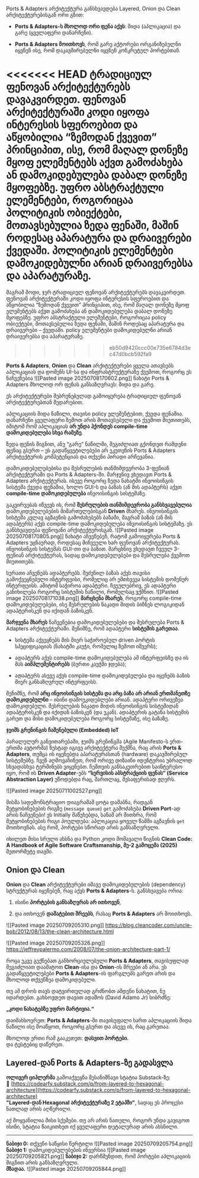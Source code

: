 Ports & Adapters არქიტექტურა განსხვავდება Layered, Onion და Clean არქიტექტურებისგან ორი გზით:

- **Ports & Adapters-ს მხოლოდ ორი ფენა აქვს**: შიდა (აპლიკაცია) და გარე (ყველაფერი დანარჩენი).
    
- **Ports & Adapters მოითხოვს**, რომ გარე აქტორები ორგანიზებულნი იყვნენ ისე, რომ დაკავშირებულნი იყვნენ კონკრეტულ პორტებთან.
    

<<<<<<< HEAD
ტრადიციულ ფენოვან არქიტექტურებს დავაკვირდეთ. ფენოვან არქიტექტურაში კოდი იყოფა ინტერესის სფეროებით და აწყობილია “ზემოდან ქვევით” პრინციპით, ისე, რომ მაღალ დონეზე მყოფ ელემენტებს აქვთ გამოძახება ან დამოკიდებულება დაბალ დონეზე მყოფებზე. უფრო აბსტრაქტული ელემენტები, როგორიცაა პოლიტიკის ობიექტები, მოთავსებულია ზედა ფენაში, მაშინ როდესაც აპარატურა და დრაივერები ქვედაში. პოლიტიკის ელემენტები დამოკიდებულნი არიან დრაივერებსა და აპარატურაზე.
=======
მაგრამ მოდი, ჯერ ტრადიციულ ფენოვან არქიტექტურებს დავაკვირდეთ. ფენოვან არქიტექტურაში კოდი იყოფა ინტერესის სფეროებით და აწყობილია “ზემოდან ქვევით” პრინციპით, ისე, რომ მაღალ დონეზე მყოფ ელემენტებს აქვთ გამოძახება ან დამოკიდებულება დაბალ დონეზე მყოფებზე. უფრო აბსტრაქტული ელემენტები, როგორიცაა policy ობიექტები, მოთავსებულია ზედა ფენაში, მაშინ როდესაც აპარატურა და დრაივერები – ქვედაში. policy ელემენტები დამოკიდებულნი არიან დრაივერებსა და აპარატურაზე.
>>>>>>> eb50d9420ccc00e735e6784d3ec47d0bcb592fa9

**Ports & Adapters**, **Onion** და **Clean** არქიტექტურები ყველა ათავსებს აპლიკაციას და დომენს UI-სა და ინფრასტრუქტურაზე ქვემოთ, როგორც ეს ნაჩვენებია ![[Pasted image 20250708170602.png]]
ნახატი Ports & Adapters მხოლოდ ორ ფენას განსაზღვრავს: შიდა და გარე.


ეს არქიტექტურები შებრუნებულად გამოიყურება ტრადიციულ ფენოვან არქიტექტურებთან შედარებით.


აპლიკაციის შიდა ნაწილი, თავისი policy ელემენტებით, ქვედა ფენაშია. დანარჩენი ყველაფერი ზემოთ არის მოთავსებული და ქვემოთ მიუთითებს, იმიტომ რომ აპლიკაციას **არ უნდა ჰქონდეს compile-time დამოკიდებულება სხვა რამეზე**.

ზედა ფენის შიგნით, ანუ “გარე” ნაწილში, შეგიძლიათ გქონდეთ რამდენი ფენაც გსურთ – ეს გადაწყვეტილებები არ ეკუთვნის Ports & Adapters არქიტექტურის კომპეტენციას და თქვენი პირადი არჩევანია.

დამოკიდებულებებისა და შესრულების თანმიმდევრობა 3-ფენიან არქიტექტურაში და Ports & Adapters-ში.
მარჯვნივ ვხედავთ Ports & Adapters არქიტექტურას. ისევე როგორც ზედა ნახატში ინვოისინგის სისტემა ქვედა ფენაშია, ხოლო GUI-ს და ბაზას (ან მის ადაპტერს) აქვთ **compile-time დამოკიდებულება** ინვოისინგის სისტემაზე.

გაკვირვებას იწვევს ის, რომ **შესრულების თანმიმდევრობა განსხვავებულია** დამოკიდებულებების მიმართულებისგან **Driven** მხარეს. ინვოისინგის სისტემა კვლავ აგზავნის გამოძახებებს ბაზაში, მაგრამ ბაზას (ან მის ადაპტერს) აქვს compile-time დამოკიდებულება ინვოისინგის სისტემაზე. ეს განსხვავდება ფენოვანი არქიტექტურისგან.
![[Pasted image 20250708170805.png]]
ნახატი აჩვენებენ, რატომ გამოიყურება Ports & Adapters უცნაურად, როდესაც მიჩვეული ხარ ფენოვან არქიტექტურას.
ინვოისინგის სისტემას GUI-თი და ბაზით. მარცხნივ ვხედავთ ჩვეულ 3-ფენიან არქიტექტურას, სადაც დამოკიდებულებები და შესრულება ქვემოთ მიუთითებს.



სურათი აჩვენებს ადაპტერებს. შეძენილ ბაზას აქვს თავისი გამოქვეყნებული ინტერფეისი, რომელიც არ ემთხვევა სისტემის დომენურ ინტერფეისს. ამიტომ საჭიროა ადაპტერი. ჩვეულებრივ, ეს ადაპტერი განიხილება როგორც სისტემის ნაწილი, რომელსაც ვქმნით.
![[Pasted image 20250708171038.png]]
**მარცხენა მხარეს**, როგორც compile-time დამოკიდებულებები, ისე შესრულების ნაკადი მიდის ბიზნეს ლოგიკიდან ადაპტერისკენ და იქიდან ბაზისკენ.

**მარჯვენა მხარეს** ნაჩვენებია დამოკიდებულებები და შესრულება Ports & Adapters არქიტექტურაში. შენიშნე, რომ ადაპტერი **სისტემის გარეთაა**.

- სისტემა აქვეყნებს მის მიერ საჭიროებულ driven პორტის სპეციფიკაციას (ნახატში კაუჭი, რომელიც ზემოთ იშვერს);
    
- ადაპტერს აქვს compile-time დამოკიდებულება ამ ინტერფეისზე და ის მას **აიმპლემენტირებს** (ბურთი კაუჭში ჯდება);
    
- ადაპტერს ასევე აქვს compile-time დამოკიდებულება და იყენებს ბაზის მიერ განსაზღვრულ ინტერფეისს.
    

შენიშნე, რომ **არც ინვოისინგის სისტემა და არც ბაზა არ არიან ერთმანეთზე დამოკიდებულნი** – ისინი დამოუკიდებლები არიან. ადაპტერი ორივეზეა დამოკიდებული. შესრულების ნაკადი მიდის ინვოისინგის სისტემიდან ადაპტერისკენ და იქიდან ბაზისკენ (და უკან).
ადაპტერის გატანა სისტემის გარეთ და მისი დამოკიდებულება როგორც სისტემაზე, ისე ბაზაზე.


**ჯეიმს გრენინგის ჩაშენებული (Embedded) IoT**

პარალელურ განვითარებაში, ჯეიმს გრენინგმა (Agile Manifesto-ს ერთ-ერთმა ავტორმა) ზუსტად იგივე არქიტექტურა შექმნა, რაც არის **Ports & Adapters**, თუმცა ის იყენებდა აპარატურასთან (hardware) დაკავშირებულ სისტემებზე. ჩვენ აღმოვაჩინეთ, რომ ორივე დიზაინი იდენტურია უბრალოდ სხვადასხვა ტერმინებს ვიყენებთ. ჩემთვის განსაკუთრებით საინტერესო იყო, რომ ის **Driven Adapter**-ებს **“სერვისის აბსტრაქციის ფენას” (Service Abstraction Layer)** უწოდებდა  რაც, მართლაც, შესაფერისად ჟღერს.

![[Pasted image 20250711002527.png]]

მისმა სადემონსტრაციო დიაგრამამ ცოტა დამაბნა, რადგან შეტყობინებების რიგზე (`message queue`) `get` გამოძახება **Driven Port**-ად არის ნაჩვენები! ეს Initially მაწუხებდა, სანამ არ მითხრა, რომ შეტყობინებების რიგი პოულდება: აპლიკაცია ყოველ წამში აგზავნის `get` მოთხოვნას. ასე რომ, პორტები სწორად არის განსაზღვრული.

იხილეთ მისი სრული ახსნა და Python კოდი მომავალი წიგნის **Clean Code: A Handbook of Agile Software Craftsmanship, მე-2 გამოცემა (2025)** მეთორმეტე თავში.




## **Onion და Clean**

**Onion** და **Clean** არქიტექტურები იმავე დამოკიდებულების (dependency) სტრუქტურას იყენებენ, რაც აქვს **Ports & Adapters**-ს. განსხვავება ორია:

1. ისინი **პორტების განსაზღვრას არ ითხოვენ**,
    
2. და ითხოვენ **დამატებით შრეებს**, რასაც **Ports & Adapters** არ მოითხოვს.
    

![[Pasted image 20250709205310.png]]
https://blog.cleancoder.com/uncle-bob/2012/08/13/the-clean-architecture.html


![[Pasted image 20250709205326.png]]
https://jeffreypalermo.com/2008/07/the-onion-architecture-part-1/



როცა უკვე გექნებათ განხორციელებული **Ports & Adapters**, თავისუფლად შეგიძლიათ დაამატოთ **Clean**-ისა და **Onion**-ის შრეები  ან არა. ეს გადაწყვეტილებები **Ports & Adapters**-ის ფარგლებს გარეთ არის და მხოლოდ თქვენზეა დამოკიდებული.

თუ ამ დროს თავს დატვირთულად გრძნობთ ამდენი ნახატით, ნუ იდარდებთ. გახსოვდეთ დავით ადამოს (David Adamo Jr) სიბრძნე:  

**„კოდი ნახატებზე უფრო მარტივია.“**

დაიმახსოვრეთ: **Ports & Adapters**-ში თავისუფალი ხართ აპლიკაციის შიდა ნაწილი ისე მოაწყოთ, როგორც გსურთ  და ასევე ის, რაც გარეთაა.

მხოლოდ ერთი რამ გააკეთეთ: **დასვით პორტები.**  
და ტესტებიც დაწერეთ.



## **Layered-დან Ports & Adapters-ზე გადასვლა**  

**ოლივერ ციჰლერმა** გამოაქვეყნა შესანიშნავი სტატია Substack-ზე:  
🔗 [https://codearfy.substack.com/p/from-layered-to-hexagonal-architecture](https://codearfy.substack.com/p/from-layered-to-hexagonal-architecture)  
**"Layered-დან Hexagonal არქიტექტურაზე 2 ეტაპში"**, სადაც ეს პროცესი ნათლად არის აღწერილი.

აქ მოყვანილია მისი სქემები. თუ არ არის ნათელი, როგორ უნდა გავიგოთ ისინი, სტატია წაიკითხეთ იქ ყველაფერი დეტალურად არის ახსნილი.

---

**ნაბიჯი 0:** თქვენი საწყისი წერტილი
![[Pasted image 20250709205754.png]]
**ნაბიჯი 1:** დამოკიდებულებების ინვერსია
![[Pasted image 20250709205821.png]]
**ნაბიჯი 2:** დარწმუნდით, რომ პორტები აპლიკაციის შიგნით არის განსაზღვრული.  
**მზადაა.** 
![[Pasted image 20250709205844.png]]